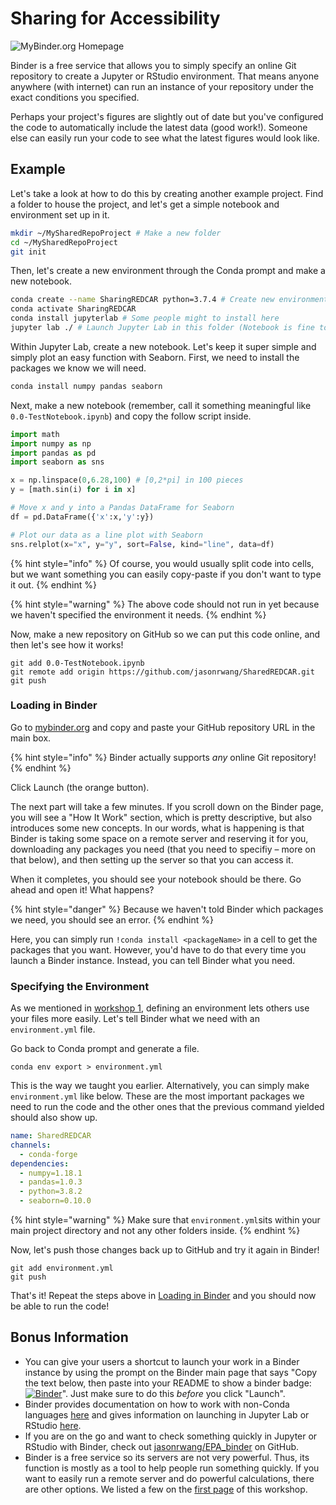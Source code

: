 # Sharing for Accessibility

![MyBinder.org Homepage](../.gitbook/assets/image%20%285%29.png)

Binder is a free service that allows you to simply specify an online Git repository to create a Jupyter or RStudio environment. That means anyone anywhere \(with internet\) can run an instance of your repository under the exact conditions you specified.

Perhaps your project's figures are slightly out of date but you've configured the code to automatically include the latest data \(good work!\). Someone else can easily run your code to see what the latest figures would look like.

## Example

Let's take a look at how to do this by creating another example project. Find a folder to house the project, and let's get a simple notebook and environment set up in it.

```bash
mkdir ~/MySharedRepoProject # Make a new folder
cd ~/MySharedRepoProject
git init
```

Then, let's create a new environment through the Conda prompt and make a new notebook.

```bash
conda create --name SharingREDCAR python=3.7.4 # Create new environment
conda activate SharingREDCAR
conda install jupyterlab # Some people might to install here
jupyter lab ./ # Launch Jupyter Lab in this folder (Notebook is fine too)
```

Within Jupyter Lab, create a new notebook. Let's keep it super simple and simply plot an easy function with Seaborn. First, we need to install the packages we know we will need.

```bash
conda install numpy pandas seaborn
```

Next, make a new notebook \(remember, call it something meaningful like `0.0-TestNotebook.ipynb`\) and copy the follow script inside.

```python
import math
import numpy as np
import pandas as pd
import seaborn as sns

x = np.linspace(0,6.28,100) # [0,2*pi] in 100 pieces
y = [math.sin(i) for i in x]

# Move x and y into a Pandas DataFrame for Seaborn
df = pd.DataFrame({'x':x,'y':y})

# Plot our data as a line plot with Seaborn
sns.relplot(x="x", y="y", sort=False, kind="line", data=df)
```

{% hint style="info" %}
Of course, you would usually split code into cells, but we want something you can easily copy-paste if you don't want to type it out.
{% endhint %}

{% hint style="warning" %}
The above code should not run in yet because we haven't specified the environment it needs.
{% endhint %}

Now, make a new repository on GitHub so we can put this code online, and then let's see how it works!

```text
git add 0.0-TestNotebook.ipynb
git remote add origin https://github.com/jasonrwang/SharedREDCAR.git
git push
```

### Loading in Binder

Go to [mybinder.org](3.1-setup-binder.md) and copy and paste your GitHub repository URL in the main box.

{% hint style="info" %}
Binder actually supports _any_ online Git repository!
{% endhint %}

Click Launch \(the orange button\).

The next part will take a few minutes. If you scroll down on the Binder page, you will see a "How It Work" section, which is pretty descriptive, but also introduces some new concepts. In our words, what is happening is that Binder is taking some space on a remote server and reserving it for you, downloading any packages you need \(that you need to specifiy – more on that below\), and then setting up the server so that you can access it.

When it completes, you should see your notebook should be there. Go ahead and open it! What happens?

{% hint style="danger" %}
Because we haven't told Binder which packages we need, you should see an error.
{% endhint %}

Here, you can simply run `!conda install <packageName>`  in a cell to get the packages that you want. However, you'd have to do that every time you launch a Binder instance. Instead, you can tell Binder what you need.

### Specifying the Environment

As we mentioned in [workshop 1](../1-reproducible/#anaconda-distribution), defining an environment lets others use your files more easily. Let's tell Binder what we need with an `environment.yml` file.

Go back to Conda prompt and generate a file.

```text
conda env export > environment.yml
```

This is the way we taught you earlier. Alternatively, you can simply make `environment.yml` like below. These are the most important packages we need to run the code and the other ones that the previous command yielded should also show up.

```yaml
name: SharedREDCAR
channels:
  - conda-forge
dependencies:
  - numpy=1.18.1
  - pandas=1.0.3
  - python=3.8.2
  - seaborn=0.10.0
```

{% hint style="warning" %}
Make sure that `environment.yml`sits within your main project directory and not any other folders inside.
{% endhint %}

Now, let's push those changes back up to GitHub and try it again in Binder!

```text
git add environment.yml
git push
```

That's it! Repeat the steps above in [Loading in Binder](3.1-setup-binder.md#loading-in-binder) and you should now be able to run the code!

## Bonus Information

* You can give your users a shortcut to launch your work in a Binder instance by using the prompt on the Binder main page that says "Copy the text below, then paste into your README to show a binder badge: [![Binder](https://mybinder.org/badge_logo.svg)](https://mybinder.org/v2/gh/jasonrwang/SharedREDCAR/master)". Just make sure to do this _before_ you click "Launch".
* Binder provides documentation on how to work with non-Conda languages [here](https://mybinder.readthedocs.io/en/latest/using.html#choose-from-many-open-source-languages) and gives information on launching in Jupyter Lab or RStudio [here](https://mybinder.readthedocs.io/en/latest/using.html#choose-from-multiple-user-interfaces).
* If you are on the go and want to check something quickly in Jupyter or RStudio with Binder, check out [jasonrwang/EPA\_binder](https://github.com/jasonrwang/EPA_binder) on GitHub.
* Binder is a free service so its servers are not very powerful. Thus, its function is mostly as a tool to help people run something quickly. If you want to easily run a remote server and do powerful calculations, there are other options. We listed a few on the [first page](./#a-short-note-on-another-options) of this workshop.



